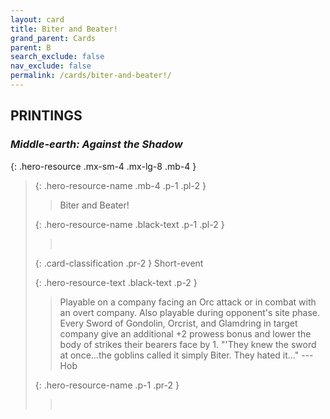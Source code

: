 ```yaml
---
layout: card
title: Biter and Beater!
grand_parent: Cards
parent: B
search_exclude: false
nav_exclude: false
permalink: /cards/biter-and-beater!/
---
```


## PRINTINGS


### _Middle-earth: Against the Shadow_

{: .hero-resource .mx-sm-4 .mx-lg-8 .mb-4 }
> {: .hero-resource-name .mb-4 .p-1 .pl-2 }
> > <div class="card-mp"></div>
> > <div class="card-name">Biter and Beater!</div>
>
> {: .hero-resource-name .black-text .p-1 .pl-2 }
> > &nbsp;
>
> {: .card-classification .pr-2 }
> Short-event
>
> {: .hero-resource-text .black-text .p-2 }
> > Playable on a company facing an Orc attack or in combat with an overt company. Also playable during opponent's site phase. Every Sword of Gondolin, Orcrist, and Glamdring in target company give an additional +2 prowess bonus and lower the body of strikes their bearers face by 1.  "'They knew the sword at once...the goblins called it simply Biter. They hated it..." ---Hob 
> 
> {: .hero-resource-name .p-1 .pr-2 }
> > <div class="card-shield"></div>
> > <div class="card-corruption">&nbsp;</div>
